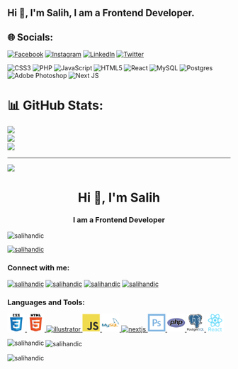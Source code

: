 ## Hi 👋, I'm Salih, I am a Frontend Developer.


## 🌐 Socials:
[![Facebook](https://img.shields.io/badge/Facebook-%231877F2.svg?logo=Facebook&logoColor=white)](https://facebook.com/salihandic) [![Instagram](https://img.shields.io/badge/Instagram-%23E4405F.svg?logo=Instagram&logoColor=white)](https://instagram.com/salihandic) [![LinkedIn](https://img.shields.io/badge/LinkedIn-%230077B5.svg?logo=linkedin&logoColor=white)](https://linkedin.com/in/salihandic) [![Twitter](https://img.shields.io/badge/Twitter-%231DA1F2.svg?logo=Twitter&logoColor=white)](https://twitter.com/salihandic) 

![CSS3](https://img.shields.io/badge/css3-%231572B6.svg?style=for-the-badge&logo=css3&logoColor=white) ![PHP](https://img.shields.io/badge/php-%23777BB4.svg?style=for-the-badge&logo=php&logoColor=white) ![JavaScript](https://img.shields.io/badge/javascript-%23323330.svg?style=for-the-badge&logo=javascript&logoColor=%23F7DF1E) ![HTML5](https://img.shields.io/badge/html5-%23E34F26.svg?style=for-the-badge&logo=html5&logoColor=white) ![React](https://img.shields.io/badge/react-%2320232a.svg?style=for-the-badge&logo=react&logoColor=%2361DAFB) ![MySQL](https://img.shields.io/badge/mysql-%2300f.svg?style=for-the-badge&logo=mysql&logoColor=white) ![Postgres](https://img.shields.io/badge/postgres-%23316192.svg?style=for-the-badge&logo=postgresql&logoColor=white) ![Adobe Photoshop](https://img.shields.io/badge/adobephotoshop-%2331A8FF.svg?style=for-the-badge&logo=adobephotoshop&logoColor=white) ![Next JS](https://img.shields.io/badge/Next-black?style=for-the-badge&logo=next.js&logoColor=white)
# 📊 GitHub Stats:
![](https://github-readme-stats.vercel.app/api?username=salihandic&theme=default&hide_border=true&include_all_commits=false&count_private=false)<br/>
![](https://github-readme-streak-stats.herokuapp.com/?user=salihandic&theme=default&hide_border=true)<br/>
![](https://github-readme-stats.vercel.app/api/top-langs/?username=salihandic&theme=default&hide_border=true&include_all_commits=false&count_private=false&layout=compact)

---
[![](https://visitcount.itsvg.in/api?id=salihandic&icon=0&color=0)](https://visitcount.itsvg.in)

<h1 align="center">Hi 👋, I'm Salih</h1>
<h3 align="center">I am a Frontend Developer</h3>

<p align="left"> <img src="https://komarev.com/ghpvc/?username=salihandic&label=Profile%20views&color=0e75b6&style=flat" alt="salihandic" /> </p>

<p align="left"> <a href="https://github.com/ryo-ma/github-profile-trophy"><img src="https://github-profile-trophy.vercel.app/?username=salihandic" alt="salihandic" /></a> </p>

<h3 align="left">Connect with me:</h3>
<p align="left">
<a href="https://twitter.com/salihandic" target="blank"><img align="center" src="https://raw.githubusercontent.com/rahuldkjain/github-profile-readme-generator/master/src/images/icons/Social/twitter.svg" alt="salihandic" height="30" width="40" /></a>
<a href="https://linkedin.com/in/salihandic" target="blank"><img align="center" src="https://raw.githubusercontent.com/rahuldkjain/github-profile-readme-generator/master/src/images/icons/Social/linked-in-alt.svg" alt="salihandic" height="30" width="40" /></a>
<a href="https://fb.com/salihandic" target="blank"><img align="center" src="https://raw.githubusercontent.com/rahuldkjain/github-profile-readme-generator/master/src/images/icons/Social/facebook.svg" alt="salihandic" height="30" width="40" /></a>
<a href="https://instagram.com/salihandic" target="blank"><img align="center" src="https://raw.githubusercontent.com/rahuldkjain/github-profile-readme-generator/master/src/images/icons/Social/instagram.svg" alt="salihandic" height="30" width="40" /></a>
</p>

<h3 align="left">Languages and Tools:</h3>
<p align="left"> <a href="https://www.w3schools.com/css/" target="_blank" rel="noreferrer"> <img src="https://raw.githubusercontent.com/devicons/devicon/master/icons/css3/css3-original-wordmark.svg" alt="css3" width="40" height="40"/> </a> <a href="https://www.w3.org/html/" target="_blank" rel="noreferrer"> <img src="https://raw.githubusercontent.com/devicons/devicon/master/icons/html5/html5-original-wordmark.svg" alt="html5" width="40" height="40"/> </a> <a href="https://www.adobe.com/in/products/illustrator.html" target="_blank" rel="noreferrer"> <img src="https://www.vectorlogo.zone/logos/adobe_illustrator/adobe_illustrator-icon.svg" alt="illustrator" width="40" height="40"/> </a> <a href="https://developer.mozilla.org/en-US/docs/Web/JavaScript" target="_blank" rel="noreferrer"> <img src="https://raw.githubusercontent.com/devicons/devicon/master/icons/javascript/javascript-original.svg" alt="javascript" width="40" height="40"/> </a> <a href="https://www.mysql.com/" target="_blank" rel="noreferrer"> <img src="https://raw.githubusercontent.com/devicons/devicon/master/icons/mysql/mysql-original-wordmark.svg" alt="mysql" width="40" height="40"/> </a> <a href="https://nextjs.org/" target="_blank" rel="noreferrer"> <img src="https://cdn.worldvectorlogo.com/logos/nextjs-2.svg" alt="nextjs" width="40" height="40"/> </a> <a href="https://www.photoshop.com/en" target="_blank" rel="noreferrer"> <img src="https://raw.githubusercontent.com/devicons/devicon/master/icons/photoshop/photoshop-line.svg" alt="photoshop" width="40" height="40"/> </a> <a href="https://www.php.net" target="_blank" rel="noreferrer"> <img src="https://raw.githubusercontent.com/devicons/devicon/master/icons/php/php-original.svg" alt="php" width="40" height="40"/> </a> <a href="https://www.postgresql.org" target="_blank" rel="noreferrer"> <img src="https://raw.githubusercontent.com/devicons/devicon/master/icons/postgresql/postgresql-original-wordmark.svg" alt="postgresql" width="40" height="40"/> </a> <a href="https://reactjs.org/" target="_blank" rel="noreferrer"> <img src="https://raw.githubusercontent.com/devicons/devicon/master/icons/react/react-original-wordmark.svg" alt="react" width="40" height="40"/> </a> </p>

<p><img align="left" src="https://github-readme-stats.vercel.app/api/top-langs?username=salihandic&show_icons=true&locale=en&layout=compact" alt="salihandic" /></p>

<p>&nbsp;<img align="center" src="https://github-readme-stats.vercel.app/api?username=salihandic&show_icons=true&locale=en" alt="salihandic" /></p>

<p><img align="center" src="https://github-readme-streak-stats.herokuapp.com/?user=salihandic&" alt="salihandic" /></p>


